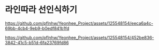 

# 라인따라 선인식하기



https://github.com/pflnhw/Yeonhee_Project/assets/125548154/eeca6a4c-69bb-4cb4-9eb9-b0edf841b1fd



https://github.com/pflnhw/Yeonhee_Project/assets/125548154/452be836-3842-41c5-b51d-6fa23769fd86


